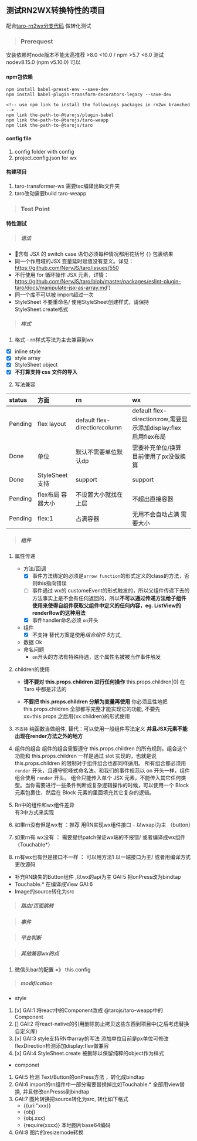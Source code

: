 ## 测试RN2WX转换特性的项目
配合[taro-rn2wx分支代码](https://github.com/ShiYuanjun-Tim/taro) 做转化测试

> ###  **Prerequest**
安装依赖时node版本不能太高推荐 >8.0 <10.0 /  npm >5.7 <6.0  测试nodev8.15.0 (npm v5.10.0) 可以

#### npm包依赖 
```
npm install babel-preset-env --save-dev
npm install babel-plugin-transform-decorators-legacy --save-dev 

<!-- use npm link to install the followings packages in rn2wx branched  -->
npm link the-path-to-@tarojs/plugin-babel
npm link the-path-to-@tarojs/taro-weapp
npm link the-path-to-@tarojs/taro
```
#### config file
1. config folder with config
2. project.config.json for wx


#### 构建项目
1. taro-transformer-wx 需要tsc编译出lib文件夹
2. taro改动需要build taro-weapp
 
> ###  **Test Point**
#### 特性测试

> ##### **语法**
  - 含有 JSX 的 switch case 语句必须每种情况都用花括号 `{}` 包裹结果
  - 同一个作用域的JSX 变量延时赋值没有意义。详见：https://github.com/NervJS/taro/issues/550
  - 不行使用 for 循环操作 JSX 元素，详情：https://github.com/NervJS/taro/blob/master/packages/eslint-plugin-taro/docs/manipulate-jsx-as-array.md')
  - 同一个库不可以被 import超过一次 
  - StyleSheet 不要重命名/ 使用StyleSheet创建样式，请保持StyleSheet.create格式

> ##### **样式**
1. 格式  - rn样式写法为主去兼容到wx
  - [x] inline style
  - [x] style array
  - [x] StyleSheet object
  - [x] **不打算支持 css 文件的导入**  

2. 写法兼容

| status |  方面   | rn   | wx   |
|:-------|:---------|:-----|:-----|
| Pending |  flex layout|default flex-direction:column|default flex-direction:row,需要显示添加display:flex 启用flex布局|
| Done | 单位 | 默认不需要单位默认dp|需要补充单位/换算  目前使用了px没做换算|
| Done | StyleSheet 支持| support |  support |
| Pending | flex布局 容器大小 | 不设置大小就找在上层 |  不超出直接容器 |
| Pending | flex:1 | 占满容器 |  无用不会自动占满 需要大小 |

> #####  **组件**

1. 属性传递
    - 方法/回调
      - [x] 事件方法绑定的必须是`arrow function`的形式定义的class的方法，否则this指向错误
      - [ ] 事件通过 wx的 customeEvent的形式触发的，所以父组件传递下去的方法事实上是不会有任何返回的，所以**不可以通过传递方法给子组件使用来使得自组件获取父组件中定义的任何内容，eg. ListView的renderRow的这种用法**
      - [x] 事件handler命名必须 `on`开头
    - 组件
      - [x] 不支持 替代方案是使用*组合组件 5*方式,

    - 数据 Ok
    - 命名问题
      -  `on`开头的方法有特殊待遇，这个属性名被被当作事件触发
        
2. children的使用
    - **请不要对 this.props.children 进行任何操作**
      this.props.children[0] 在 Taro 中都是非法的

    - **不要把 this.props.children 分解为变量再使用**
      你必须显性地把 this.props.children 全部都写完整才能实现它的功能, 不要先xx=this.props 之后用{xx.children}的形式使用

3. `不支持` 纯函数当做组件, 替代：可以使用一般组件写法定义
   **并且JSX元素不能出现在render方法之外的地方**
   
4. 组件的组合
    组件的组合需要遵守 this.props.children 的所有规则。组合这个功能和 this.props.children 一样是通过 slot 实现的，也就是说 this.props.children 的限制对于组件组合也都同样适用。
    所有组合都必须用 `render` 开头，且遵守驼峰式命名法。和我们的事件规范以 on 开头一样，组件组合使用 `render` 开头。
    组合只能传入单个 JSX 元素，不能传入其它任何类型。当你需要进行一些条件判断或复杂逻辑操作的时候，可以使用一个 Block 元素包裹住，然后在 Block 元素的里面填充其它复杂的逻辑。

5. Rn中的组件和wx组件差异  
  有3中方式来实现
  1. 如果rn没有但是wx有 ：推荐 用RN实现wx组件接口 - 以wxapi为主 （button）
  2. 如果rn有 wx没有 ： 需要提供patch保证wx端的不报错/ 或者编译成wx组件（Touchable*）
  3. rn有wx也有但是接口不一样 ： 可以用方法1 以一端接口为主/ 或者用编译方式更改源码

   - 补充RN缺失的Button组件 ,以wx的api为主 GAI:5 把onPress改为bindtap
   - Touchable.* 在编译成View GAI:6
   - Image的source转化为src

> #####  **路由/页面跳转**

> #####  **事件**

> #####  **平台判断**

> #####  **其他兼容wx的点**
1. 微信头bar的配置  =》 this.config



> ##### modification
- style 
1. [x] GAI:1  将react中的Component改成 @tarojs/taro-weapp中的Component
2. [] GAI:2  将react-native的引用删除防止拷贝这些东西到项目中(之后考虑替换自定义库)
3. [x] GAI:3   style支持RN中array的写法
               添加单位目前是px单位可修改
              flexDirection检测添加display:flex做兼容
4. [x] GAI:4 StyleSheet.create 被删除以保留纯粹的object作为样式

- componet
1. GAI:5  检测 Text/Button的onPress方法 ，转化成bindtap
2. GAI:6 import的rn组件中一部分需要替换掉比如Touchable.* 全部用view替换, 并且修改onPresss到bindtap
3. GAI:7 图片转换把source转化为src, 转化如下格式
    - {{uri:"xxx}}
    - {obj}
    - {obj.xxx}
    - {require(xxxx)}   本地图片base64编码
4. GAI:8 图片的resizemode转换